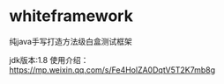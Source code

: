 # whiteframework
纯java手写打造方法级白盒测试框架

jdk版本:1.8
使用介绍：https://mp.weixin.qq.com/s/Fe4HolZA0DqtV5T2K7mb8g
